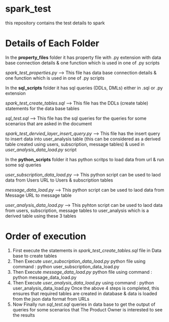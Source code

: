 # spark_test
this repository contains the test details to spark

# Details of Each Folder
In the **property_files** folder it has property file with .py extension with data base connection details & one function which is used in one of .py scripts

_spark_test_properties.py_ --> This file has data base connection details & one function which is used in one of .py scripts

In the **sql_scripts** folder it has sql queries (DDLs, DMLs) either in .sql or .py extension

_spark_test_create_tables.sql_ --> This file has the DDLs (create table) statements for the data base tables

_sql_test.sql_ --> This file has the sql queries for the queries for some scenarios that are asked in the document

_spark_test_dervied_layer_insert_query.py_ --> This file has the insert query to insert data into user_analysis table (this can be considered as a derived table created using users, subscription, message tables) & used in _user_analysis_data_load.py_ script

In the **python_scripts** folder it has python scritps to load data from url & run some sql queries

_user_subscription_data_load.py_ --> This python script can be used to laod data from Users URL to Users & subscription tables

_message_data_load.py_ --> This python script can be used to laod data from Message URL to message table

_user_analysis_data_load.py_ --> This pyhton script can be used to laod data from users, subscription, message tables to user_analysis which is a derived table using these 3 tables 

# Order of execution
1. First execute the statements in _spark_test_create_tables.sql_ file in Data base to create tables
2. Then Execute _user_subscription_data_load.py_ python file using command : python user_subscription_data_load.py
3. Then Execute _message_data_load.py_ python file using command : python message_data_load.py
4. Then Execute _user_analysis_data_load.py_ using command : python user_analysis_data_load.py
Once the above 4 steps is completed, this ensures that required tables are created in database & data is loaded from the json data format from URLs
5. Now Finally run _sql_test.sql_ queries in data base to get the output of queries for some scenarios that The Product Owner is interested to see the results
